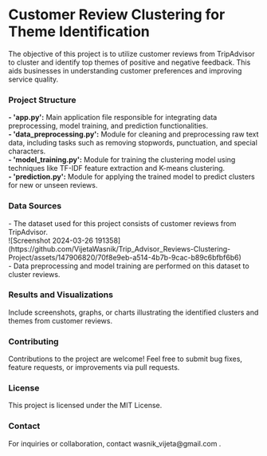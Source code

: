 <h1>Customer Review Clustering for Theme Identification</h1>
<p>The objective of this project is to utilize customer reviews from TripAdvisor to cluster and identify top themes of positive and negative feedback. This aids businesses in understanding customer preferences and improving service quality.</p>

<h3>Project Structure</h3>
<strong>- 'app.py':</strong> Main application file responsible for integrating data preprocessing, model training, and prediction functionalities.
<br>
<strong>- 'data_preprocessing.py':</strong> Module for cleaning and preprocessing raw text data, including tasks such as removing stopwords, punctuation, and special characters.
<br>
<strong>- 'model_training.py':</strong> Module for training the clustering model using techniques like TF-IDF feature extraction and K-means clustering.
<br>
<strong>- 'prediction.py':</strong> Module for applying the trained model to predict clusters for new or unseen reviews.

<h3>Data Sources</h3>
- The dataset used for this project consists of customer reviews from TripAdvisor.
<br>
![Screenshot 2024-03-26 191358](https://github.com/VijetaWasnik/Trip_Advisor_Reviews-Clustering-Project/assets/147906820/70f8e9eb-a514-4b7b-9cac-b89c6bfbf6b6)
<br>
- Data preprocessing and model training are performed on this dataset to cluster reviews.
<br>

<h3>Results and Visualizations</h3>

Include screenshots, graphs, or charts illustrating the identified clusters and themes from customer reviews.

<h3>Contributing</h3>
Contributions to the project are welcome! Feel free to submit bug fixes, feature requests, or improvements via pull requests.
<br>

<h3>License</h3>
This project is licensed under the MIT License.
<br>

<h3>Contact</h3>
For inquiries or collaboration, contact wasnik_vijeta@gmail.com .
